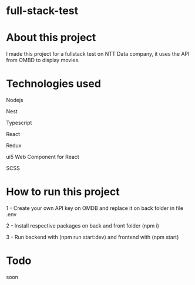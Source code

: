 # full-stack-test

# About this project
I made this project for a fullstack test on NTT Data company, it uses the API from OMBD to display movies. 

# Technologies used
 Nodejs
 
 Nest
 
 Typescript
 
 React
 
 Redux
 
 ui5 Web Component for React
 
 SCSS


# How to run this project
1 - Create your own API key on OMDB and replace it on back folder in file .env

2 - Install respective packages on back and front folder (npm i)

3 - Run backend with (npm run start:dev) and frontend with (npm start)

# Todo
soon
